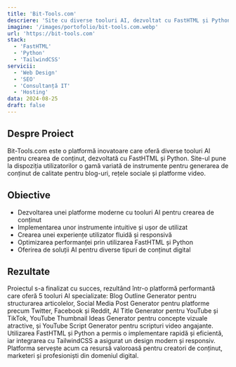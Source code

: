 ```yaml
---
title: 'Bit-Tools.com'
descriere: 'Site cu diverse tooluri AI, dezvoltat cu FastHTML și Python pentru crearea de conținut.'
imagine: '/images/portofolio/bit-tools.com.webp'
url: 'https://bit-tools.com'
stack:
  - 'FastHTML'
  - 'Python'
  - 'TailwindCSS'
servicii:
  - 'Web Design'
  - 'SEO'
  - 'Consultanță IT'
  - 'Hosting'
data: 2024-08-25
draft: false
---
```


## Despre Proiect

Bit-Tools.com este o platformă inovatoare care oferă diverse tooluri AI pentru crearea de conținut, dezvoltată cu FastHTML și Python. Site-ul pune la dispoziția utilizatorilor o gamă variată de instrumente pentru generarea de conținut de calitate pentru blog-uri, rețele sociale și platforme video.

## Obiective

- Dezvoltarea unei platforme moderne cu tooluri AI pentru crearea de conținut
- Implementarea unor instrumente intuitive și ușor de utilizat
- Crearea unei experiențe utilizator fluidă și responsivă
- Optimizarea performanței prin utilizarea FastHTML și Python
- Oferirea de soluții AI pentru diverse tipuri de conținut digital

## Rezultate

Proiectul s-a finalizat cu succes, rezultând într-o platformă performantă care oferă 5 tooluri AI specializate: Blog Outline Generator pentru structurarea articolelor, Social Media Post Generator pentru platforme precum Twitter, Facebook și Reddit, AI Title Generator pentru YouTube și TikTok, YouTube Thumbnail Ideas Generator pentru concepte vizuale atractive, și YouTube Script Generator pentru scripturi video angajante. Utilizarea FastHTML și Python a permis o implementare rapidă și eficientă, iar integrarea cu TailwindCSS a asigurat un design modern și responsiv. Platforma servește acum ca resursă valoroasă pentru creatori de conținut, marketeri și profesioniști din domeniul digital.